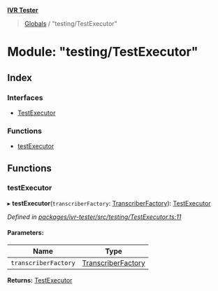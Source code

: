 **[IVR Tester](../README.md)**

> [Globals](../README.md) / "testing/TestExecutor"

# Module: "testing/TestExecutor"

## Index

### Interfaces

* [TestExecutor](../interfaces/_testing_testexecutor_.testexecutor.md)

### Functions

* [testExecutor](_testing_testexecutor_.md#testexecutor)

## Functions

### testExecutor

▸ **testExecutor**(`transcriberFactory`: [TranscriberFactory](../interfaces/_call_transcription_plugin_transcriberfactory_.transcriberfactory.md)): [TestExecutor](../interfaces/_testing_testexecutor_.testexecutor.md)

*Defined in [packages/ivr-tester/src/testing/TestExecutor.ts:11](https://github.com/SketchingDev/ivr-tester/blob/e4629d5/packages/ivr-tester/src/testing/TestExecutor.ts#L11)*

#### Parameters:

Name | Type |
------ | ------ |
`transcriberFactory` | [TranscriberFactory](../interfaces/_call_transcription_plugin_transcriberfactory_.transcriberfactory.md) |

**Returns:** [TestExecutor](../interfaces/_testing_testexecutor_.testexecutor.md)
